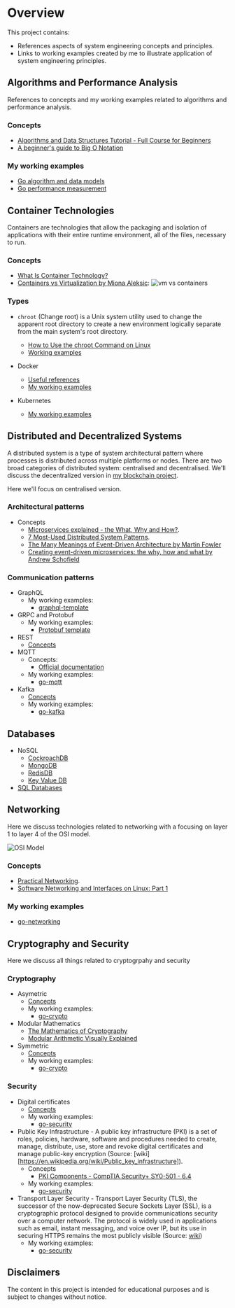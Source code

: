 # Overview

This project contains:

* References aspects of system engineering concepts and principles.
* Links to working examples created by me to illustrate application of system engineering principles.

## Algorithms and Performance Analysis

References to concepts and my working examples related to algorithms and performance analysis.

### Concepts
* [Algorithms and Data Structures Tutorial - Full Course for Beginners](https://www.youtube.com/watch?v=8hly31xKli0)
* [A beginner's guide to Big O Notation](https://robbell.io/2009/06/a-beginners-guide-to-big-o-notation)

### My working examples
* [Go algorithm and data models](https://github.com/paulwizviz/go-algorithm)
* [Go performance measurement](https://github.com/paulwizviz/go-performance.git)

## Container Technologies

Containers are technologies that allow the packaging and isolation of applications with their entire runtime environment, all of the files, necessary to run.

### Concepts

* [What Is Container Technology?](https://www.solarwinds.com/resources/it-glossary/container)
* [Containers vs Virtualization by Miona Aleksic](https://ubuntu.com/blog/containerization-vs-virtualization):
![vm vs containers](./assets/img//vm-vs-containers.png)

### Types

* `chroot` (Change root) is a Unix system utility used to change the apparent root directory to create a new environment logically separate from the main system's root directory.  
    * [How to Use the chroot Command on Linux](https://www.howtogeek.com/441534/how-to-use-the-chroot-command-on-linux/)
    * [Working examples](./examples/chroot/jailer.sh)

* Docker
    * [Useful references](./docs/docker.md)
    * [My working examples](https://github.com/paulwizviz/learn-docker.git)

* Kubernetes
    * [My working examples](https://github.com/paulwizviz/learn-k8s.git)

## Distributed and Decentralized Systems

A distributed system is a type of system architectural pattern where processes is distributed across multiple platforms or nodes. There are two broad categories of distributed system: centralised and decentralised. We'll discuss the decentralized version in [my blockchain project](https://github.com/paulwizviz/my-blockchain).

Here we'll focus on centralised version.

### Architectural patterns

* Concepts
    * [Microservices explained - the What, Why and How?](https://www.youtube.com/watch?v=rv4LlmLmVWk).
    * [7 Most-Used Distributed System Patterns](https://www.youtube.com/watch?v=nH4qjmP2KEE).
    * [The Many Meanings of Event-Driven Architecture by Martin Fowler](https://www.youtube.com/watch?v=STKCRSUsyP0)
    * [Creating event-driven microservices: the why, how and what by Andrew Schofield](https://www.youtube.com/watch?v=ksRCq0BJef8)

### Communication patterns

* GraphQL
    * My working examples:
        * [graphql-template](https://github.com/paulwizviz/graphql-template)
* GRPC and Protobuf
    * My working examples:
        * [Protobuf template](https://github.com/paulwizviz/protobuf-lib-template)
* REST
    * [Concepts](./docs/rest.md)
* MQTT
    * Concepts:
        * [Official documentation](https://mqtt.org/)
    * My working examples:
        * [go-mqtt](https://github.com/paulwizviz/go-mqtt)
* Kafka
    * [Concepts](./docs/kafka.md)
    * My working examples:
        * [go-kafka](https://github.com/paulwizviz/go-kafka)

## Databases

* NoSQL
    * [CockroachDB](https://github.com/paulwizviz/learn-cockroachdb)
    * [MongoDB](https://github.com/paulwizviz/learn-mongodb)
    * [RedisDB](https://github.com/paulwizviz/learn-redis)
    * [Key Value DB](https://github.com/paulwizviz/learn-keyvaluedb)
* [SQL Databases](https://github.com/paulwizviz/learn-sql)



## Networking

Here we discuss technologies related to networking with a focusing on layer 1 to layer 4 of the OSI model.

![OSI Model](./assets/img/OSI-7-layers.jpg)

### Concepts

* [Practical Networking](https://www.youtube.com/watch?v=bj-Yfakjllc&list=PLIFyRwBY_4bRLmKfP1KnZA6rZbRHtxmXi).
* [Software Networking and Interfaces on Linux: Part 1](https://www.youtube.com/watch?v=EnAZB8GI97c)

### My working examples

* [go-networking](https://github.com/paulwizviz/go-networking.git)

## Cryptography and Security

Here we discuss all things related to cryptogrpahy and security

### Cryptography

* Asymetric
    * [Concepts](./docs/asymetic.md)
    * My working examples:
        * [go-crypto](https://github.com/paulwizviz/go-crypto)
* Modular Mathematics
    * [The Mathematics of Cryptography](https://www.youtube.com/watch?v=uNzaMrcuTM0)
    * [Modular Arithmetic Visually Explained](https://www.youtube.com/watch?v=lJ3CD9M3nEQ)
* Symmetric
    * [Concepts](./docs/symmetric.md)
    * My working examples:
        * [go-crypto](https://github.com/paulwizviz/go-crypto)

### Security

* Digital certificates
    * [Concepts](./docs/certs.md)
    * My working examples:
        * [go-security](https://github.com/paulwizviz/go-security)
* Public Key Infrastructure - A public key infrastructure (PKI) is a set of roles, policies, hardware, software and procedures needed to create, manage, distribute, use, store and revoke digital certificates and manage public-key encryption (Source: [wiki][https://en.wikipedia.org/wiki/Public_key_infrastructure]).
    * Concepts
        * [PKI Components - CompTIA Security+ SY0-501 - 6.4](https://www.youtube.com/watch?v=3yuad7_bszE)
    * My working examples:
        * [go-security](https://github.com/paulwizviz/go-security)
* Transport Layer Security - Transport Layer Security (TLS), the successor of the now-deprecated Secure Sockets Layer (SSL), is a cryptographic protocol designed to provide communications security over a computer network. The protocol is widely used in applications such as email, instant messaging, and voice over IP, but its use in securing HTTPS remains the most publicly visible (Source: [wiki](https://en.wikipedia.org/wiki/Transport_Layer_Security))
    * My working examples:
        * [go-security](https://github.com/paulwizviz/go-security)

## Disclaimers

The content in this project is intended for educational purposes and is subject to changes without notice.